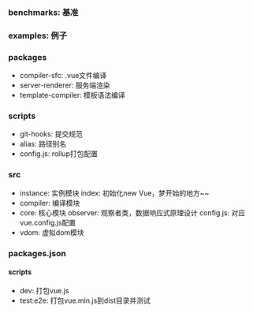 ### benchmarks: 基准

### examples: 例子

### packages
- compiler-sfc: .vue文件编译
- server-renderer: 服务端渲染
- template-compiler: 模板语法编译

### scripts
- git-hooks: 提交规范
- alias: 路径别名
- config.js: rollup打包配置

### src
- instance: 实例模块
index: 初始化new Vue，梦开始的地方~~
- compiler: 编译模块
- core: 核心模块
observer: 观察者类，数据响应式原理设计
config.js: 对应vue.config.js配置
- vdom: 虚拟dom模块

### packages.json
#### scripts
- dev: 打包vue.js
- test:e2e: 打包vue.min.js到dist目录并测试